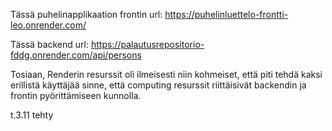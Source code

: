 
Tässä puhelinapplikaation frontin url: https://puhelinluettelo-frontti-leo.onrender.com/

Tässä backend url: https://palautusrepositorio-fddg.onrender.com/api/persons

Tosiaan, Renderin resurssit oli ilmeisesti niin kohmeiset, että piti tehdä kaksi erillistä käyttäjää sinne, että computing resurssit riittäisivät backendin ja frontin pyörittämiseen kunnolla. 

t.3.11 tehty